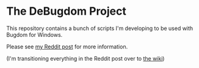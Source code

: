 # The DeBugdom Project

This repository contains a bunch of scripts I'm developing to be used with Bugdom for Windows.

Please see [my Reddit post](https://www.reddit.com/r/PangeaSoftware/comments/fg6vrr/decompiling_bugdom_guide/) for more information.

(I'm transitioning everything in the Reddit post over to [the wiki](https://github.com/nutmeg-5000/bugdom/wiki))
